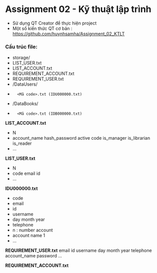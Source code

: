 # Assignment 02 - Kỹ thuật lập trình

+ Sử dụng QT Creator để thực hiện project
+ Một số kiến thức QT cơ bản : 
https://github.com/huynhsamha/Assignment_02_KTLT 

### Cấu trúc file:

+ storage/
+	LIST_USER.txt 
+	LIST_ACCOUNT.txt
+	REQUIREMENT_ACCOUNT.txt
+	REQUIREMENT_USER.txt
+	/DataUsers/
+		<Mã code>.txt (IDU000000.txt)
+	/DataBooks/
+		<Mã code>.txt (IDB000000.txt)

				
**LIST_ACCOUNT.txt**
+ N
+ account_name hash_password active code is_manager is_librarian is_reader
+ ...


**LIST_USER.txt**
+ N
+ code email id
+ ...


**IDU000000.txt**
+ code 
+ email 
+ id 
+ username 
+ day month year 
+ telephone
+ n : number account
+ account name 1
+ ...


**REQUIREMENT_USER.txt**
email id 
username 
day month year 
telephone
account_name
password
...


**REQUIREMENT_ACCOUNT.txt**

